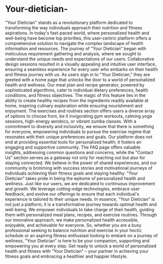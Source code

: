 # Your-dietician-

"Your Dietician" stands as a revolutionary platform dedicated to transforming the way individuals approach their nutrition and fitness aspirations. In today's fast-paced world, where personalized health and well-being have become top priorities, this user-centric platform offers a comprehensive solution to navigate the complex landscape of health information and resources.
The journey of "Your Dietician" began with meticulous requirement gathering and analysis, where we sought to understand the unique needs and expectations of our users. Collaborative design sessions resulted in a visually appealing and intuitive user interface, ensuring a seamless experience for every user who embarks on their health and fitness journey with us.
As users sign in to "Your Dietician," they are greeted with a home page that unlocks the door to a world of personalized health and wellness. Our meal plan and recipe generator, powered by sophisticated algorithms, cater to individual dietary preferences, health conditions, and fitness objectives. The magic of this feature lies in the ability to create healthy recipes from the ingredients readily available at home, inspiring culinary exploration while ensuring nourishment and enjoyment.
The exercises and routines section offers users a diverse array of options to choose from, be it invigorating gym workouts, calming yoga sessions, high-energy aerobics, or vibrant zumba classes. With a commitment to diversity and inclusivity, we ensure that there is something for everyone, empowering individuals to pursue the exercise regime that resonates with their unique preferences and goals.
Our platform does not end at providing essential tools for personalized health; it fosters an engaging and supportive community. The FAQ page offers valuable insights, addressing common questions and concerns, while the "Contact Us" section serves as a gateway not only for reaching out but also for staying connected. We believe in the power of shared experiences, and our community is brimming with success stories and motivational journeys of individuals achieving their fitness goals and staying healthy.
"Your Dietician" takes pride in being the epitome of personalized health and wellness. Just like our users, we are dedicated to continuous improvement and growth. We leverage cutting-edge technologies, embrace user feedback, and evolve our offerings to ensure that each individual's experience is tailored to their unique needs.
In essence, "Your Dietician" is not just a platform; it is a transformative journey towards optimal health and well-being. We empower individuals to take charge of their health, guiding them with personalized meal plans, recipes, and exercise routines. Through our innovative approach, we make personalized health accessible, enjoyable, and achievable for everyone.
So, whether you are a busy professional seeking to balance nutrition and exercise in your hectic schedule or an aspiring fitness enthusiast looking to embark on a journey of wellness, "Your Dietician" is here to be your companion, supporting and empowering you at every step. Get ready to unlock a world of personalized health and fitness with "Your Dietician" – your partner in achieving your fitness goals and embracing a healthier and happier lifestyle.
 


